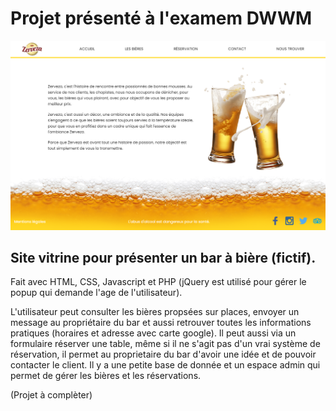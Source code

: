 # Projet présenté à l'examem DWWM

![Homepage](assets/img/background/zerveza_homepage_.png?raw=true "Optional Title")

## Site vitrine pour présenter un bar à bière (fictif).
Fait avec HTML, CSS, Javascript et PHP (jQuery est utilisé pour gérer le popup qui demande l'age de l'utilisateur).

L'utilisateur peut consulter les bières propsées sur places, envoyer un message au propriétaire du bar et aussi retrouver toutes les informations pratiques (horaires et adresse avec carte google).
Il peut aussi via un formulaire réserver une table, même si il ne s'agit pas d'un vrai système de réservation, il permet au proprietaire du bar d'avoir une idée et de pouvoir contacter le client.
Il y a une petite base de donnée et un espace admin qui permet de gérer les bières et les réservations.

(Projet à complèter)
